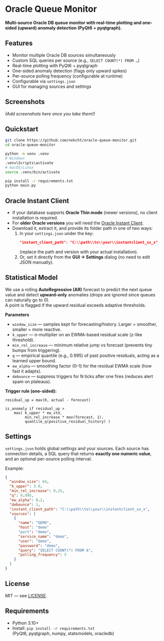 # Oracle Queue Monitor

**Multi-source Oracle DB queue monitor with real-time plotting and one-sided (upward) anomaly detection (PyQt6 + pyqtgraph).**

## Features
- Monitor multiple Oracle DB sources simultaneously
- Custom SQL queries per source (e.g., `SELECT COUNT(*) FROM …`)
- Real-time plotting with PyQt6 + pyqtgraph
- One-sided anomaly detection (flags only upward spikes)
- Per-source polling frequency (configurable at runtime)
- Configurable via `settings.json`
- GUI for managing sources and settings

## Screenshots
*(Add screenshots here once you take them!)*

## Quickstart
```bash
git clone https://github.com/nekcht/oracle-queue-monitor.git
cd oracle-queue-monitor

python -m venv .venv
# Windows
.venv\Scripts\activate
# macOS/Linux
source .venv/bin/activate

pip install -r requirements.txt
python main.py
```

## Oracle Instant Client
- If your database supports **Oracle Thin mode** (newer versions), no client installation is required.  
- For **older Oracle versions** you will need the [Oracle Instant Client](https://www.oracle.com/database/technologies/instant-client/downloads.html).  
- Download it, extract it, and provide its folder path in one of two ways:
  1. In your `settings.json` under the key:
     ```json
     "instant_client_path": "C:\\path\\to\\your\\instantclient_xx_x"
     ```
     (replace the path and version with your actual installation).
  2. Or, set it directly from the **GUI → Settings** dialog (no need to edit JSON manually).

## Statistical Model
We use a rolling **AutoRegressive (AR)** forecast to predict the next queue value and detect **upward-only** anomalies (drops are ignored since queues can naturally go to 0).  
A point is flagged if the upward residual exceeds adaptive thresholds.

**Parameters**
- `window_size` — samples kept for forecasting/history. Larger = smoother, smaller = more reactive.
- `k_upper` — σ-multiplier on an EWMA-based residual scale (z-like threshold).
- `min_rel_increase` — minimum relative jump vs forecast (prevents tiny bumps from triggering).
- `q` — empirical quantile (e.g., 0.995) of past positive residuals, acting as a learned upper bound.
- `ew_alpha` — smoothing factor (0–1) for the residual EWMA scale (how fast it adapts).
- `debounce` — suppress triggers for N ticks after one fires (reduces alert spam on plateaus).

**Trigger rule (one-sided):**
```
residual_up = max(0, actual - forecast)

is_anomaly if residual_up >
    max( k_upper * ew_std,
         min_rel_increase * max(forecast, 1),
         quantile_q(positive_residual_history) )
```

## Settings
`settings.json` holds global settings and your sources. Each source has connection details, a SQL query that returns **exactly one numeric value**, and an optional per-source polling interval.

Example:
```json
{
  "window_size": 64,
  "k_upper": 3.0,
  "min_rel_increase": 0.25,
  "q": 0.995,
  "ew_alpha": 0.2,
  "debounce": 1,
  "instant_client_path": "C:\\path\\to\\your\\instantclient_xx_x",
  "sources": [
    {
      "name": "DEMO",
      "host": "demo"
      "port": "demo",
      "service_name": "demo",
      "user": "demo",
      "password": "demo",
      "query": "SELECT COUNT(*) FROM A",
      "polling_frequency": 5
    }
  ]
}
```

## License
MIT — see [LICENSE](LICENSE).

## Requirements
- Python 3.10+
- Install: `pip install -r requirements.txt`  
  (PyQt6, pyqtgraph, numpy, statsmodels, oracledb)
